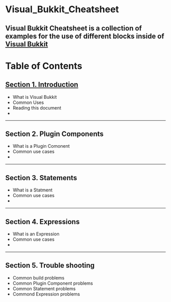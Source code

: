 # Visual_Bukkit_Cheatsheet

Visual Bukkit Cheatsheet is a collection of examples for the use of different blocks inside of [Visual Bukkit](https://github.com/OfficialDonut/VisualBukkit)
---
# Table of Contents
## [Section 1. Introduction](https://github.com/WyattWantsToCode/Visual_Bukkit_Cheatsheet/tree/main/Section%201.%20Introduction)
* What is Visual Bukkit
* Common Uses
* Reading this document
*
---
## Section 2. Plugin Components
* What is a Plugin Comonent
* Common use cases
* 
---
## Section 3. Statements
* What is a Statment
* Common use cases
*
---
## Section 4. Expressions
* What is an Expression
* Common use cases
*
---
## Section 5. Trouble shooting
* Common build problems
* Common Plugin Component problems
* Common Statement problems
* Commond Expression problems

